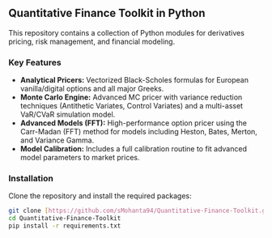 ## Quantitative Finance Toolkit in Python

This repository contains a collection of Python modules for derivatives pricing, risk management, and financial modeling.

### Key Features

* **Analytical Pricers:** Vectorized Black-Scholes formulas for European vanilla/digital options and all major Greeks.
* **Monte Carlo Engine:** Advanced MC pricer with variance reduction techniques (Antithetic Variates, Control Variates) and a multi-asset VaR/CVaR simulation model.
* **Advanced Models (FFT):** High-performance option pricer using the Carr-Madan (FFT) method for models including Heston, Bates, Merton, and Variance Gamma.
* **Model Calibration:** Includes a full calibration routine to fit advanced model parameters to market prices.

### Installation

Clone the repository and install the required packages:

```bash
git clone [https://github.com/sMohanta94/Quantitative-Finance-Toolkit.git](https://github.com/sMohanta94/Quantitative-Finance-Toolkit.git)
cd Quantitative-Finance-Toolkit
pip install -r requirements.txt

